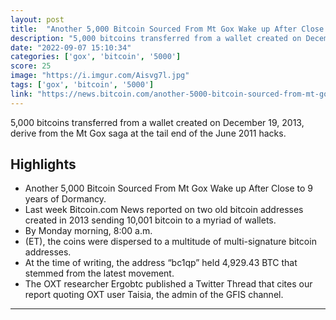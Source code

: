 ```yaml
---
layout: post
title:  "Another 5,000 Bitcoin Sourced From Mt Gox Wake up After Close to 9 Years of Dormancy."
description: "5,000 bitcoins transferred from a wallet created on December 19, 2013, derive from the Mt Gox saga at the tail end of the June 2011 hacks."
date: "2022-09-07 15:10:34"
categories: ['gox', 'bitcoin', '5000']
score: 25
image: "https://i.imgur.com/Aisvg7l.jpg"
tags: ['gox', 'bitcoin', '5000']
link: "https://news.bitcoin.com/another-5000-bitcoin-sourced-from-mt-gox-wake-up-after-close-to-9-years-of-dormancy/"
---
```


5,000 bitcoins transferred from a wallet created on December 19, 2013, derive from the Mt Gox saga at the tail end of the June 2011 hacks.

## Highlights

- Another 5,000 Bitcoin Sourced From Mt Gox Wake up After Close to 9 years of Dormancy.
- Last week Bitcoin.com News reported on two old bitcoin addresses created in 2013 sending 10,001 bitcoin to a myriad of wallets.
- By Monday morning, 8:00 a.m.
- (ET), the coins were dispersed to a multitude of multi-signature bitcoin addresses.
- At the time of writing, the address “bc1qp” held 4,929.43 BTC that stemmed from the latest movement.
- The OXT researcher Ergobtc published a Twitter Thread that cites our report quoting OXT user Taisia, the admin of the GFIS channel.

---
